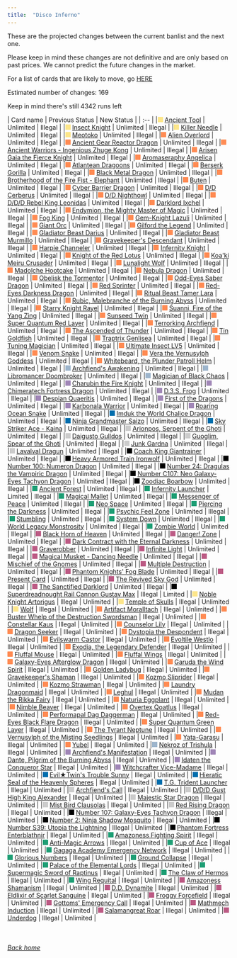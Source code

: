 ```yaml
---
title:  "Disco Inferno"
---
```


These are the projected changes between the current banlist and the next one.

Please keep in mind these changes are not definitive and are only based on past prices. We cannot predict the future changes in the market.

For a list of cards that are likely to move, go [HERE](closeprices)

Estimated number of changes: 169

Keep in mind there's still 4342 runs left

| Card name | Previous Status | New Status |
| :-- |
|<img src="assets/vanilla.png" alt="Normal Monster" width="12" height="12"/> [Ancient Tool](https://db.ygoprodeck.com/card/?search=Ancient%20Tool) | Unlimited | Illegal |
|<img src="assets/vanilla.png" alt="Normal Monster" width="12" height="12"/> [Insect Knight](https://db.ygoprodeck.com/card/?search=Insect%20Knight) | Unlimited | Illegal |
|<img src="assets/vanilla.png" alt="Normal Monster" width="12" height="12"/> [Killer Needle](https://db.ygoprodeck.com/card/?search=Killer%20Needle) | Unlimited | Illegal |
|<img src="assets/vanilla.png" alt="Normal Monster" width="12" height="12"/> [Meotoko](https://db.ygoprodeck.com/card/?search=Meotoko) | Unlimited | Illegal |
|<img src="assets/effect.png" alt="Effect Monster" width="12" height="12"/> [Alien Overlord](https://db.ygoprodeck.com/card/?search=Alien%20Overlord) | Unlimited | Illegal |
|<img src="assets/effect.png" alt="Effect Monster" width="12" height="12"/> [Ancient Gear Reactor Dragon](https://db.ygoprodeck.com/card/?search=Ancient%20Gear%20Reactor%20Dragon) | Unlimited | Illegal |
|<img src="assets/effect.png" alt="Effect Monster" width="12" height="12"/> [Ancient Warriors - Ingenious Zhuge Kong](https://db.ygoprodeck.com/card/?search=Ancient%20Warriors%20-%20Ingenious%20Zhuge%20Kong) | Unlimited | Illegal |
|<img src="assets/effect.png" alt="Effect Monster" width="12" height="12"/> [Arisen Gaia the Fierce Knight](https://db.ygoprodeck.com/card/?search=Arisen%20Gaia%20the%20Fierce%20Knight) | Unlimited | Illegal |
|<img src="assets/effect.png" alt="Effect Monster" width="12" height="12"/> [Aromaseraphy Angelica](https://db.ygoprodeck.com/card/?search=Aromaseraphy%20Angelica) | Unlimited | Illegal |
|<img src="assets/effect.png" alt="Effect Monster" width="12" height="12"/> [Atlantean Dragoons](https://db.ygoprodeck.com/card/?search=Atlantean%20Dragoons) | Unlimited | Illegal |
|<img src="assets/effect.png" alt="Effect Monster" width="12" height="12"/> [Berserk Gorilla](https://db.ygoprodeck.com/card/?search=Berserk%20Gorilla) | Unlimited | Illegal |
|<img src="assets/effect.png" alt="Effect Monster" width="12" height="12"/> [Black Metal Dragon](https://db.ygoprodeck.com/card/?search=Black%20Metal%20Dragon) | Unlimited | Illegal |
|<img src="assets/effect.png" alt="Effect Monster" width="12" height="12"/> [Brotherhood of the Fire Fist - Elephant](https://db.ygoprodeck.com/card/?search=Brotherhood%20of%20the%20Fire%20Fist%20-%20Elephant) | Unlimited | Illegal |
|<img src="assets/effect.png" alt="Effect Monster" width="12" height="12"/> [Buten](https://db.ygoprodeck.com/card/?search=Buten) | Unlimited | Illegal |
|<img src="assets/effect.png" alt="Effect Monster" width="12" height="12"/> [Cyber Barrier Dragon](https://db.ygoprodeck.com/card/?search=Cyber%20Barrier%20Dragon) | Unlimited | Illegal |
|<img src="assets/effect.png" alt="Effect Monster" width="12" height="12"/> [D/D Cerberus](https://db.ygoprodeck.com/card/?search=D/D%20Cerberus) | Unlimited | Illegal |
|<img src="assets/effect.png" alt="Effect Monster" width="12" height="12"/> [D/D Nighthowl](https://db.ygoprodeck.com/card/?search=D/D%20Nighthowl) | Unlimited | Illegal |
|<img src="assets/effect.png" alt="Effect Monster" width="12" height="12"/> [D/D/D Rebel King Leonidas](https://db.ygoprodeck.com/card/?search=D/D/D%20Rebel%20King%20Leonidas) | Unlimited | Illegal |
|<img src="assets/effect.png" alt="Effect Monster" width="12" height="12"/> [Darklord Ixchel](https://db.ygoprodeck.com/card/?search=Darklord%20Ixchel) | Unlimited | Illegal |
|<img src="assets/effect.png" alt="Effect Monster" width="12" height="12"/> [Endymion, the Mighty Master of Magic](https://db.ygoprodeck.com/card/?search=Endymion,%20the%20Mighty%20Master%20of%20Magic) | Unlimited | Illegal |
|<img src="assets/effect.png" alt="Effect Monster" width="12" height="12"/> [Fog King](https://db.ygoprodeck.com/card/?search=Fog%20King) | Unlimited | Illegal |
|<img src="assets/effect.png" alt="Effect Monster" width="12" height="12"/> [Gem-Knight Lazuli](https://db.ygoprodeck.com/card/?search=Gem-Knight%20Lazuli) | Unlimited | Illegal |
|<img src="assets/effect.png" alt="Effect Monster" width="12" height="12"/> [Giant Orc](https://db.ygoprodeck.com/card/?search=Giant%20Orc) | Unlimited | Illegal |
|<img src="assets/effect.png" alt="Effect Monster" width="12" height="12"/> [Gilford the Legend](https://db.ygoprodeck.com/card/?search=Gilford%20the%20Legend) | Unlimited | Illegal |
|<img src="assets/effect.png" alt="Effect Monster" width="12" height="12"/> [Gladiator Beast Darius](https://db.ygoprodeck.com/card/?search=Gladiator%20Beast%20Darius) | Unlimited | Illegal |
|<img src="assets/effect.png" alt="Effect Monster" width="12" height="12"/> [Gladiator Beast Murmillo](https://db.ygoprodeck.com/card/?search=Gladiator%20Beast%20Murmillo) | Unlimited | Illegal |
|<img src="assets/effect.png" alt="Effect Monster" width="12" height="12"/> [Gravekeeper's Descendant](https://db.ygoprodeck.com/card/?search=Gravekeeper's%20Descendant) | Unlimited | Illegal |
|<img src="assets/effect.png" alt="Effect Monster" width="12" height="12"/> [Harpie Channeler](https://db.ygoprodeck.com/card/?search=Harpie%20Channeler) | Unlimited | Illegal |
|<img src="assets/effect.png" alt="Effect Monster" width="12" height="12"/> [Infernity Knight](https://db.ygoprodeck.com/card/?search=Infernity%20Knight) | Unlimited | Illegal |
|<img src="assets/effect.png" alt="Effect Monster" width="12" height="12"/> [Knight of the Red Lotus](https://db.ygoprodeck.com/card/?search=Knight%20of%20the%20Red%20Lotus) | Unlimited | Illegal |
|<img src="assets/effect.png" alt="Effect Monster" width="12" height="12"/> [Koa'ki Meiru Crusader](https://db.ygoprodeck.com/card/?search=Koa'ki%20Meiru%20Crusader) | Unlimited | Illegal |
|<img src="assets/effect.png" alt="Effect Monster" width="12" height="12"/> [Lunalight Wolf](https://db.ygoprodeck.com/card/?search=Lunalight%20Wolf) | Unlimited | Illegal |
|<img src="assets/effect.png" alt="Effect Monster" width="12" height="12"/> [Madolche Hootcake](https://db.ygoprodeck.com/card/?search=Madolche%20Hootcake) | Unlimited | Illegal |
|<img src="assets/effect.png" alt="Effect Monster" width="12" height="12"/> [Nebula Dragon](https://db.ygoprodeck.com/card/?search=Nebula%20Dragon) | Unlimited | Illegal |
|<img src="assets/effect.png" alt="Effect Monster" width="12" height="12"/> [Obelisk the Tormentor](https://db.ygoprodeck.com/card/?search=Obelisk%20the%20Tormentor) | Unlimited | Illegal |
|<img src="assets/effect.png" alt="Effect Monster" width="12" height="12"/> [Odd-Eyes Saber Dragon](https://db.ygoprodeck.com/card/?search=Odd-Eyes%20Saber%20Dragon) | Unlimited | Illegal |
|<img src="assets/effect.png" alt="Effect Monster" width="12" height="12"/> [Red Sprinter](https://db.ygoprodeck.com/card/?search=Red%20Sprinter) | Unlimited | Illegal |
|<img src="assets/effect.png" alt="Effect Monster" width="12" height="12"/> [Red-Eyes Darkness Dragon](https://db.ygoprodeck.com/card/?search=Red-Eyes%20Darkness%20Dragon) | Unlimited | Illegal |
|<img src="assets/effect.png" alt="Effect Monster" width="12" height="12"/> [Ritual Beast Tamer Lara](https://db.ygoprodeck.com/card/?search=Ritual%20Beast%20Tamer%20Lara) | Unlimited | Illegal |
|<img src="assets/effect.png" alt="Effect Monster" width="12" height="12"/> [Rubic, Malebranche of the Burning Abyss](https://db.ygoprodeck.com/card/?search=Rubic,%20Malebranche%20of%20the%20Burning%20Abyss) | Unlimited | Illegal |
|<img src="assets/effect.png" alt="Effect Monster" width="12" height="12"/> [Starry Knight Rayel](https://db.ygoprodeck.com/card/?search=Starry%20Knight%20Rayel) | Unlimited | Illegal |
|<img src="assets/effect.png" alt="Effect Monster" width="12" height="12"/> [Suanni, Fire of the Yang Zing](https://db.ygoprodeck.com/card/?search=Suanni,%20Fire%20of%20the%20Yang%20Zing) | Unlimited | Illegal |
|<img src="assets/effect.png" alt="Effect Monster" width="12" height="12"/> [Sunseed Twin](https://db.ygoprodeck.com/card/?search=Sunseed%20Twin) | Unlimited | Illegal |
|<img src="assets/effect.png" alt="Effect Monster" width="12" height="12"/> [Super Quantum Red Layer](https://db.ygoprodeck.com/card/?search=Super%20Quantum%20Red%20Layer) | Unlimited | Illegal |
|<img src="assets/effect.png" alt="Effect Monster" width="12" height="12"/> [Terrorking Archfiend](https://db.ygoprodeck.com/card/?search=Terrorking%20Archfiend) | Unlimited | Illegal |
|<img src="assets/effect.png" alt="Effect Monster" width="12" height="12"/> [The Ascended of Thunder](https://db.ygoprodeck.com/card/?search=The%20Ascended%20of%20Thunder) | Unlimited | Illegal |
|<img src="assets/effect.png" alt="Effect Monster" width="12" height="12"/> [Tin Goldfish](https://db.ygoprodeck.com/card/?search=Tin%20Goldfish) | Unlimited | Illegal |
|<img src="assets/effect.png" alt="Effect Monster" width="12" height="12"/> [Traptrix Genlisea](https://db.ygoprodeck.com/card/?search=Traptrix%20Genlisea) | Unlimited | Illegal |
|<img src="assets/effect.png" alt="Effect Monster" width="12" height="12"/> [Tuning Magician](https://db.ygoprodeck.com/card/?search=Tuning%20Magician) | Unlimited | Illegal |
|<img src="assets/effect.png" alt="Effect Monster" width="12" height="12"/> [Ultimate Insect LV5](https://db.ygoprodeck.com/card/?search=Ultimate%20Insect%20LV5) | Unlimited | Illegal |
|<img src="assets/effect.png" alt="Effect Monster" width="12" height="12"/> [Venom Snake](https://db.ygoprodeck.com/card/?search=Venom%20Snake) | Unlimited | Illegal |
|<img src="assets/effect.png" alt="Effect Monster" width="12" height="12"/> [Vera the Vernusylph Goddess](https://db.ygoprodeck.com/card/?search=Vera%20the%20Vernusylph%20Goddess) | Unlimited | Illegal |
|<img src="assets/effect.png" alt="Effect Monster" width="12" height="12"/> [Whitebeard, the Plunder Patroll Helm](https://db.ygoprodeck.com/card/?search=Whitebeard,%20the%20Plunder%20Patroll%20Helm) | Unlimited | Illegal |
|<img src="assets/ritual.png" alt="Ritual Monster" width="12" height="12"/> [Archfiend's Awakening](https://db.ygoprodeck.com/card/?search=Archfiend's%20Awakening) | Unlimited | Illegal |
|<img src="assets/ritual.png" alt="Ritual Monster" width="12" height="12"/> [Libromancer Doombroker](https://db.ygoprodeck.com/card/?search=Libromancer%20Doombroker) | Unlimited | Illegal |
|<img src="assets/ritual.png" alt="Ritual Monster" width="12" height="12"/> [Magician of Black Chaos](https://db.ygoprodeck.com/card/?search=Magician%20of%20Black%20Chaos) | Unlimited | Illegal |
|<img src="assets/fusion.png" alt="XYZ Fusion" width="12" height="12"/> [Charubin the Fire Knight](https://db.ygoprodeck.com/card/?search=Charubin%20the%20Fire%20Knight) | Unlimited | Illegal |
|<img src="assets/fusion.png" alt="XYZ Fusion" width="12" height="12"/> [Chimeratech Fortress Dragon](https://db.ygoprodeck.com/card/?search=Chimeratech%20Fortress%20Dragon) | Unlimited | Illegal |
|<img src="assets/fusion.png" alt="XYZ Fusion" width="12" height="12"/> [D.3.S. Frog](https://db.ygoprodeck.com/card/?search=D.3.S.%20Frog) | Unlimited | Illegal |
|<img src="assets/fusion.png" alt="XYZ Fusion" width="12" height="12"/> [Despian Quaeritis](https://db.ygoprodeck.com/card/?search=Despian%20Quaeritis) | Unlimited | Illegal |
|<img src="assets/fusion.png" alt="XYZ Fusion" width="12" height="12"/> [First of the Dragons](https://db.ygoprodeck.com/card/?search=First%20of%20the%20Dragons) | Unlimited | Illegal |
|<img src="assets/fusion.png" alt="XYZ Fusion" width="12" height="12"/> [Karbonala Warrior](https://db.ygoprodeck.com/card/?search=Karbonala%20Warrior) | Unlimited | Illegal |
|<img src="assets/fusion.png" alt="XYZ Fusion" width="12" height="12"/> [Roaring Ocean Snake](https://db.ygoprodeck.com/card/?search=Roaring%20Ocean%20Snake) | Unlimited | Illegal |
|<img src="assets/link.png" alt="Link Monster" width="12" height="12"/> [Imduk the World Chalice Dragon](https://db.ygoprodeck.com/card/?search=Imduk%20the%20World%20Chalice%20Dragon) | Unlimited | Illegal |
|<img src="assets/link.png" alt="Link Monster" width="12" height="12"/> [Ninja Grandmaster Saizo](https://db.ygoprodeck.com/card/?search=Ninja%20Grandmaster%20Saizo) | Unlimited | Illegal |
|<img src="assets/link.png" alt="Link Monster" width="12" height="12"/> [Sky Striker Ace - Kaina](https://db.ygoprodeck.com/card/?search=Sky%20Striker%20Ace%20-%20Kaina) | Unlimited | Illegal |
|<img src="assets/synchro.png" alt="Synchro Monster" width="12" height="12"/> [Arionpos, Serpent of the Ghoti](https://db.ygoprodeck.com/card/?search=Arionpos,%20Serpent%20of%20the%20Ghoti) | Unlimited | Illegal |
|<img src="assets/synchro.png" alt="Synchro Monster" width="12" height="12"/> [Daigusto Gulldos](https://db.ygoprodeck.com/card/?search=Daigusto%20Gulldos) | Unlimited | Illegal |
|<img src="assets/synchro.png" alt="Synchro Monster" width="12" height="12"/> [Guoglim, Spear of the Ghoti](https://db.ygoprodeck.com/card/?search=Guoglim,%20Spear%20of%20the%20Ghoti) | Unlimited | Illegal |
|<img src="assets/synchro.png" alt="Synchro Monster" width="12" height="12"/> [Junk Gardna](https://db.ygoprodeck.com/card/?search=Junk%20Gardna) | Unlimited | Illegal |
|<img src="assets/synchro.png" alt="Synchro Monster" width="12" height="12"/> [Lavalval Dragun](https://db.ygoprodeck.com/card/?search=Lavalval%20Dragun) | Unlimited | Illegal |
|<img src="assets/xyz.png" alt="XYZ Monster" width="12" height="12"/> [Coach King Giantrainer](https://db.ygoprodeck.com/card/?search=Coach%20King%20Giantrainer) | Unlimited | Illegal |
|<img src="assets/xyz.png" alt="XYZ Monster" width="12" height="12"/> [Heavy Armored Train Ironwolf](https://db.ygoprodeck.com/card/?search=Heavy%20Armored%20Train%20Ironwolf) | Unlimited | Illegal |
|<img src="assets/xyz.png" alt="XYZ Monster" width="12" height="12"/> [Number 100: Numeron Dragon](https://db.ygoprodeck.com/card/?search=Number%20100:%20Numeron%20Dragon) | Unlimited | Illegal |
|<img src="assets/xyz.png" alt="XYZ Monster" width="12" height="12"/> [Number 24: Dragulas the Vampiric Dragon](https://db.ygoprodeck.com/card/?search=Number%2024:%20Dragulas%20the%20Vampiric%20Dragon) | Unlimited | Illegal |
|<img src="assets/xyz.png" alt="XYZ Monster" width="12" height="12"/> [Number C107: Neo Galaxy-Eyes Tachyon Dragon](https://db.ygoprodeck.com/card/?search=Number%20C107:%20Neo%20Galaxy-Eyes%20Tachyon%20Dragon) | Unlimited | Illegal |
|<img src="assets/xyz.png" alt="XYZ Monster" width="12" height="12"/> [Zoodiac Boarbow](https://db.ygoprodeck.com/card/?search=Zoodiac%20Boarbow) | Unlimited | Illegal |
|<img src="assets/spell.png" alt="Spell" width="12" height="12"/> [Ancient Forest](https://db.ygoprodeck.com/card/?search=Ancient%20Forest) | Unlimited | Illegal |
|<img src="assets/spell.png" alt="Spell" width="12" height="12"/> [Infernity Launcher](https://db.ygoprodeck.com/card/?search=Infernity%20Launcher) | Limited | Illegal |
|<img src="assets/spell.png" alt="Spell" width="12" height="12"/> [Magical Mallet](https://db.ygoprodeck.com/card/?search=Magical%20Mallet) | Unlimited | Illegal |
|<img src="assets/spell.png" alt="Spell" width="12" height="12"/> [Messenger of Peace](https://db.ygoprodeck.com/card/?search=Messenger%20of%20Peace) | Unlimited | Illegal |
|<img src="assets/spell.png" alt="Spell" width="12" height="12"/> [Neo Space](https://db.ygoprodeck.com/card/?search=Neo%20Space) | Unlimited | Illegal |
|<img src="assets/spell.png" alt="Spell" width="12" height="12"/> [Piercing the Darkness](https://db.ygoprodeck.com/card/?search=Piercing%20the%20Darkness) | Unlimited | Illegal |
|<img src="assets/spell.png" alt="Spell" width="12" height="12"/> [Psychic Feel Zone](https://db.ygoprodeck.com/card/?search=Psychic%20Feel%20Zone) | Unlimited | Illegal |
|<img src="assets/spell.png" alt="Spell" width="12" height="12"/> [Stumbling](https://db.ygoprodeck.com/card/?search=Stumbling) | Unlimited | Illegal |
|<img src="assets/spell.png" alt="Spell" width="12" height="12"/> [System Down](https://db.ygoprodeck.com/card/?search=System%20Down) | Unlimited | Illegal |
|<img src="assets/spell.png" alt="Spell" width="12" height="12"/> [World Legacy Monstrosity](https://db.ygoprodeck.com/card/?search=World%20Legacy%20Monstrosity) | Unlimited | Illegal |
|<img src="assets/spell.png" alt="Spell" width="12" height="12"/> [Zombie World](https://db.ygoprodeck.com/card/?search=Zombie%20World) | Unlimited | Illegal |
|<img src="assets/trap.png" alt="Trap" width="12" height="12"/> [Black Horn of Heaven](https://db.ygoprodeck.com/card/?search=Black%20Horn%20of%20Heaven) | Unlimited | Illegal |
|<img src="assets/trap.png" alt="Trap" width="12" height="12"/> [Danger! Zone](https://db.ygoprodeck.com/card/?search=Danger!%20Zone) | Unlimited | Illegal |
|<img src="assets/trap.png" alt="Trap" width="12" height="12"/> [Dark Contract with the Eternal Darkness](https://db.ygoprodeck.com/card/?search=Dark%20Contract%20with%20the%20Eternal%20Darkness) | Unlimited | Illegal |
|<img src="assets/trap.png" alt="Trap" width="12" height="12"/> [Graverobber](https://db.ygoprodeck.com/card/?search=Graverobber) | Unlimited | Illegal |
|<img src="assets/trap.png" alt="Trap" width="12" height="12"/> [Infinite Light](https://db.ygoprodeck.com/card/?search=Infinite%20Light) | Unlimited | Illegal |
|<img src="assets/trap.png" alt="Trap" width="12" height="12"/> [Magical Musket - Dancing Needle](https://db.ygoprodeck.com/card/?search=Magical%20Musket%20-%20Dancing%20Needle) | Unlimited | Illegal |
|<img src="assets/trap.png" alt="Trap" width="12" height="12"/> [Mischief of the Gnomes](https://db.ygoprodeck.com/card/?search=Mischief%20of%20the%20Gnomes) | Unlimited | Illegal |
|<img src="assets/trap.png" alt="Trap" width="12" height="12"/> [Multiple Destruction](https://db.ygoprodeck.com/card/?search=Multiple%20Destruction) | Unlimited | Illegal |
|<img src="assets/trap.png" alt="Trap" width="12" height="12"/> [Phantom Knights' Fog Blade](https://db.ygoprodeck.com/card/?search=Phantom%20Knights'%20Fog%20Blade) | Unlimited | Illegal |
|<img src="assets/trap.png" alt="Trap" width="12" height="12"/> [Present Card](https://db.ygoprodeck.com/card/?search=Present%20Card) | Unlimited | Illegal |
|<img src="assets/trap.png" alt="Trap" width="12" height="12"/> [The Revived Sky God](https://db.ygoprodeck.com/card/?search=The%20Revived%20Sky%20God) | Unlimited | Illegal |
|<img src="assets/trap.png" alt="Trap" width="12" height="12"/> [The Sanctified Darklord](https://db.ygoprodeck.com/card/?search=The%20Sanctified%20Darklord) | Unlimited | Illegal |
|<img src="assets/xyz.png" alt="XYZ Monster" width="12" height="12"/> [Superdreadnought Rail Cannon Gustav Max](https://db.ygoprodeck.com/card/?search=Superdreadnought%20Rail%20Cannon%20Gustav%20Max) | Illegal | Limited |
|<img src="assets/vanilla.png" alt="Normal Monster" width="12" height="12"/> [Noble Knight Artorigus](https://db.ygoprodeck.com/card/?search=Noble%20Knight%20Artorigus) | Illegal | Unlimited |
|<img src="assets/vanilla.png" alt="Normal Monster" width="12" height="12"/> [Temple of Skulls](https://db.ygoprodeck.com/card/?search=Temple%20of%20Skulls) | Illegal | Unlimited |
|<img src="assets/vanilla.png" alt="Normal Monster" width="12" height="12"/> [Wolf](https://db.ygoprodeck.com/card/?search=Wolf) | Illegal | Unlimited |
|<img src="assets/effect.png" alt="Effect Monster" width="12" height="12"/> [Artifact Moralltach](https://db.ygoprodeck.com/card/?search=Artifact%20Moralltach) | Illegal | Unlimited |
|<img src="assets/effect.png" alt="Effect Monster" width="12" height="12"/> [Buster Whelp of the Destruction Swordsman](https://db.ygoprodeck.com/card/?search=Buster%20Whelp%20of%20the%20Destruction%20Swordsman) | Illegal | Unlimited |
|<img src="assets/effect.png" alt="Effect Monster" width="12" height="12"/> [Constellar Kaus](https://db.ygoprodeck.com/card/?search=Constellar%20Kaus) | Illegal | Unlimited |
|<img src="assets/effect.png" alt="Effect Monster" width="12" height="12"/> [Counselor Lily](https://db.ygoprodeck.com/card/?search=Counselor%20Lily) | Illegal | Unlimited |
|<img src="assets/effect.png" alt="Effect Monster" width="12" height="12"/> [Dragon Seeker](https://db.ygoprodeck.com/card/?search=Dragon%20Seeker) | Illegal | Unlimited |
|<img src="assets/effect.png" alt="Effect Monster" width="12" height="12"/> [Dystopia the Despondent](https://db.ygoprodeck.com/card/?search=Dystopia%20the%20Despondent) | Illegal | Unlimited |
|<img src="assets/effect.png" alt="Effect Monster" width="12" height="12"/> [Evilswarm Castor](https://db.ygoprodeck.com/card/?search=Evilswarm%20Castor) | Illegal | Unlimited |
|<img src="assets/effect.png" alt="Effect Monster" width="12" height="12"/> [Evoltile Westlo](https://db.ygoprodeck.com/card/?search=Evoltile%20Westlo) | Illegal | Unlimited |
|<img src="assets/effect.png" alt="Effect Monster" width="12" height="12"/> [Exodia, the Legendary Defender](https://db.ygoprodeck.com/card/?search=Exodia,%20the%20Legendary%20Defender) | Illegal | Unlimited |
|<img src="assets/effect.png" alt="Effect Monster" width="12" height="12"/> [Fluffal Mouse](https://db.ygoprodeck.com/card/?search=Fluffal%20Mouse) | Illegal | Unlimited |
|<img src="assets/effect.png" alt="Effect Monster" width="12" height="12"/> [Fluffal Wings](https://db.ygoprodeck.com/card/?search=Fluffal%20Wings) | Illegal | Unlimited |
|<img src="assets/effect.png" alt="Effect Monster" width="12" height="12"/> [Galaxy-Eyes Afterglow Dragon](https://db.ygoprodeck.com/card/?search=Galaxy-Eyes%20Afterglow%20Dragon) | Illegal | Unlimited |
|<img src="assets/effect.png" alt="Effect Monster" width="12" height="12"/> [Garuda the Wind Spirit](https://db.ygoprodeck.com/card/?search=Garuda%20the%20Wind%20Spirit) | Illegal | Unlimited |
|<img src="assets/effect.png" alt="Effect Monster" width="12" height="12"/> [Golden Ladybug](https://db.ygoprodeck.com/card/?search=Golden%20Ladybug) | Illegal | Unlimited |
|<img src="assets/effect.png" alt="Effect Monster" width="12" height="12"/> [Gravekeeper's Shaman](https://db.ygoprodeck.com/card/?search=Gravekeeper's%20Shaman) | Illegal | Unlimited |
|<img src="assets/effect.png" alt="Effect Monster" width="12" height="12"/> [Kozmo Sliprider](https://db.ygoprodeck.com/card/?search=Kozmo%20Sliprider) | Illegal | Unlimited |
|<img src="assets/effect.png" alt="Effect Monster" width="12" height="12"/> [Kozmo Strawman](https://db.ygoprodeck.com/card/?search=Kozmo%20Strawman) | Illegal | Unlimited |
|<img src="assets/effect.png" alt="Effect Monster" width="12" height="12"/> [Laundry Dragonmaid](https://db.ygoprodeck.com/card/?search=Laundry%20Dragonmaid) | Illegal | Unlimited |
|<img src="assets/effect.png" alt="Effect Monster" width="12" height="12"/> [Leghul](https://db.ygoprodeck.com/card/?search=Leghul) | Illegal | Unlimited |
|<img src="assets/effect.png" alt="Effect Monster" width="12" height="12"/> [Mudan the Rikka Fairy](https://db.ygoprodeck.com/card/?search=Mudan%20the%20Rikka%20Fairy) | Illegal | Unlimited |
|<img src="assets/effect.png" alt="Effect Monster" width="12" height="12"/> [Naturia Eggplant](https://db.ygoprodeck.com/card/?search=Naturia%20Eggplant) | Illegal | Unlimited |
|<img src="assets/effect.png" alt="Effect Monster" width="12" height="12"/> [Nimble Beaver](https://db.ygoprodeck.com/card/?search=Nimble%20Beaver) | Illegal | Unlimited |
|<img src="assets/effect.png" alt="Effect Monster" width="12" height="12"/> [Overtex Qoatlus](https://db.ygoprodeck.com/card/?search=Overtex%20Qoatlus) | Illegal | Unlimited |
|<img src="assets/effect.png" alt="Effect Monster" width="12" height="12"/> [Performapal Dag Daggerman](https://db.ygoprodeck.com/card/?search=Performapal%20Dag%20Daggerman) | Illegal | Unlimited |
|<img src="assets/effect.png" alt="Effect Monster" width="12" height="12"/> [Red-Eyes Black Flare Dragon](https://db.ygoprodeck.com/card/?search=Red-Eyes%20Black%20Flare%20Dragon) | Illegal | Unlimited |
|<img src="assets/effect.png" alt="Effect Monster" width="12" height="12"/> [Super Quantum Green Layer](https://db.ygoprodeck.com/card/?search=Super%20Quantum%20Green%20Layer) | Illegal | Unlimited |
|<img src="assets/effect.png" alt="Effect Monster" width="12" height="12"/> [The Tyrant Neptune](https://db.ygoprodeck.com/card/?search=The%20Tyrant%20Neptune) | Illegal | Unlimited |
|<img src="assets/effect.png" alt="Effect Monster" width="12" height="12"/> [Vernusylph of the Misting Seedlings](https://db.ygoprodeck.com/card/?search=Vernusylph%20of%20the%20Misting%20Seedlings) | Illegal | Unlimited |
|<img src="assets/effect.png" alt="Effect Monster" width="12" height="12"/> [Yata-Garasu](https://db.ygoprodeck.com/card/?search=Yata-Garasu) | Illegal | Unlimited |
|<img src="assets/effect.png" alt="Effect Monster" width="12" height="12"/> [Yubel](https://db.ygoprodeck.com/card/?search=Yubel) | Illegal | Unlimited |
|<img src="assets/ritual.png" alt="Ritual Monster" width="12" height="12"/> [Nekroz of Trishula](https://db.ygoprodeck.com/card/?search=Nekroz%20of%20Trishula) | Illegal | Unlimited |
|<img src="assets/fusion.png" alt="XYZ Fusion" width="12" height="12"/> [Archfiend's Manifestation](https://db.ygoprodeck.com/card/?search=Archfiend's%20Manifestation) | Illegal | Unlimited |
|<img src="assets/fusion.png" alt="XYZ Fusion" width="12" height="12"/> [Dante, Pilgrim of the Burning Abyss](https://db.ygoprodeck.com/card/?search=Dante,%20Pilgrim%20of%20the%20Burning%20Abyss) | Illegal | Unlimited |
|<img src="assets/fusion.png" alt="XYZ Fusion" width="12" height="12"/> [Idaten the Conqueror Star](https://db.ygoprodeck.com/card/?search=Idaten%20the%20Conqueror%20Star) | Illegal | Unlimited |
|<img src="assets/fusion.png" alt="XYZ Fusion" width="12" height="12"/> [Witchcrafter Vice-Madame](https://db.ygoprodeck.com/card/?search=Witchcrafter%20Vice-Madame) | Illegal | Unlimited |
|<img src="assets/link.png" alt="Link Monster" width="12" height="12"/> [Evil★Twin's Trouble Sunny](https://db.ygoprodeck.com/card/?search=Evil★Twin's%20Trouble%20Sunny) | Illegal | Unlimited |
|<img src="assets/link.png" alt="Link Monster" width="12" height="12"/> [Hieratic Seal of the Heavenly Spheres](https://db.ygoprodeck.com/card/?search=Hieratic%20Seal%20of%20the%20Heavenly%20Spheres) | Illegal | Unlimited |
|<img src="assets/link.png" alt="Link Monster" width="12" height="12"/> [T.G. Trident Launcher](https://db.ygoprodeck.com/card/?search=T.G.%20Trident%20Launcher) | Illegal | Unlimited |
|<img src="assets/synchro.png" alt="Synchro Monster" width="12" height="12"/> [Archfiend's Call](https://db.ygoprodeck.com/card/?search=Archfiend's%20Call) | Illegal | Unlimited |
|<img src="assets/synchro.png" alt="Synchro Monster" width="12" height="12"/> [D/D/D Gust High King Alexander](https://db.ygoprodeck.com/card/?search=D/D/D%20Gust%20High%20King%20Alexander) | Illegal | Unlimited |
|<img src="assets/synchro.png" alt="Synchro Monster" width="12" height="12"/> [Majestic Star Dragon](https://db.ygoprodeck.com/card/?search=Majestic%20Star%20Dragon) | Illegal | Unlimited |
|<img src="assets/synchro.png" alt="Synchro Monster" width="12" height="12"/> [Mist Bird Clausolas](https://db.ygoprodeck.com/card/?search=Mist%20Bird%20Clausolas) | Illegal | Unlimited |
|<img src="assets/synchro.png" alt="Synchro Monster" width="12" height="12"/> [Red Rising Dragon](https://db.ygoprodeck.com/card/?search=Red%20Rising%20Dragon) | Illegal | Unlimited |
|<img src="assets/xyz.png" alt="XYZ Monster" width="12" height="12"/> [Number 107: Galaxy-Eyes Tachyon Dragon](https://db.ygoprodeck.com/card/?search=Number%20107:%20Galaxy-Eyes%20Tachyon%20Dragon) | Illegal | Unlimited |
|<img src="assets/xyz.png" alt="XYZ Monster" width="12" height="12"/> [Number 2: Ninja Shadow Mosquito](https://db.ygoprodeck.com/card/?search=Number%202:%20Ninja%20Shadow%20Mosquito) | Illegal | Unlimited |
|<img src="assets/xyz.png" alt="XYZ Monster" width="12" height="12"/> [Number S39: Utopia the Lightning](https://db.ygoprodeck.com/card/?search=Number%20S39:%20Utopia%20the%20Lightning) | Illegal | Unlimited |
|<img src="assets/xyz.png" alt="XYZ Monster" width="12" height="12"/> [Phantom Fortress Enterblathnir](https://db.ygoprodeck.com/card/?search=Phantom%20Fortress%20Enterblathnir) | Illegal | Unlimited |
|<img src="assets/spell.png" alt="Spell" width="12" height="12"/> [Amazoness Fighting Spirit](https://db.ygoprodeck.com/card/?search=Amazoness%20Fighting%20Spirit) | Illegal | Unlimited |
|<img src="assets/spell.png" alt="Spell" width="12" height="12"/> [Anti-Magic Arrows](https://db.ygoprodeck.com/card/?search=Anti-Magic%20Arrows) | Illegal | Unlimited |
|<img src="assets/spell.png" alt="Spell" width="12" height="12"/> [Cup of Ace](https://db.ygoprodeck.com/card/?search=Cup%20of%20Ace) | Illegal | Unlimited |
|<img src="assets/spell.png" alt="Spell" width="12" height="12"/> [Gagaga Academy Emergency Network](https://db.ygoprodeck.com/card/?search=Gagaga%20Academy%20Emergency%20Network) | Illegal | Unlimited |
|<img src="assets/spell.png" alt="Spell" width="12" height="12"/> [Glorious Numbers](https://db.ygoprodeck.com/card/?search=Glorious%20Numbers) | Illegal | Unlimited |
|<img src="assets/spell.png" alt="Spell" width="12" height="12"/> [Ground Collapse](https://db.ygoprodeck.com/card/?search=Ground%20Collapse) | Illegal | Unlimited |
|<img src="assets/spell.png" alt="Spell" width="12" height="12"/> [Palace of the Elemental Lords](https://db.ygoprodeck.com/card/?search=Palace%20of%20the%20Elemental%20Lords) | Illegal | Unlimited |
|<img src="assets/spell.png" alt="Spell" width="12" height="12"/> [Supermagic Sword of Raptinus](https://db.ygoprodeck.com/card/?search=Supermagic%20Sword%20of%20Raptinus) | Illegal | Unlimited |
|<img src="assets/spell.png" alt="Spell" width="12" height="12"/> [The Claw of Hermos](https://db.ygoprodeck.com/card/?search=The%20Claw%20of%20Hermos) | Illegal | Unlimited |
|<img src="assets/spell.png" alt="Spell" width="12" height="12"/> [Wing Requital](https://db.ygoprodeck.com/card/?search=Wing%20Requital) | Illegal | Unlimited |
|<img src="assets/trap.png" alt="Trap" width="12" height="12"/> [Amazoness Shamanism](https://db.ygoprodeck.com/card/?search=Amazoness%20Shamanism) | Illegal | Unlimited |
|<img src="assets/trap.png" alt="Trap" width="12" height="12"/> [D.D. Dynamite](https://db.ygoprodeck.com/card/?search=D.D.%20Dynamite) | Illegal | Unlimited |
|<img src="assets/trap.png" alt="Trap" width="12" height="12"/> [Eldlixir of Scarlet Sanguine](https://db.ygoprodeck.com/card/?search=Eldlixir%20of%20Scarlet%20Sanguine) | Illegal | Unlimited |
|<img src="assets/trap.png" alt="Trap" width="12" height="12"/> [Froggy Forcefield](https://db.ygoprodeck.com/card/?search=Froggy%20Forcefield) | Illegal | Unlimited |
|<img src="assets/trap.png" alt="Trap" width="12" height="12"/> [Gottoms' Emergency Call](https://db.ygoprodeck.com/card/?search=Gottoms'%20Emergency%20Call) | Illegal | Unlimited |
|<img src="assets/trap.png" alt="Trap" width="12" height="12"/> [Mathmech Induction](https://db.ygoprodeck.com/card/?search=Mathmech%20Induction) | Illegal | Unlimited |
|<img src="assets/trap.png" alt="Trap" width="12" height="12"/> [Salamangreat Roar](https://db.ygoprodeck.com/card/?search=Salamangreat%20Roar) | Illegal | Unlimited |
|<img src="assets/trap.png" alt="Trap" width="12" height="12"/> [Underdog](https://db.ygoprodeck.com/card/?search=Underdog) | Illegal | Unlimited |

<br>

###### [Back home](index)